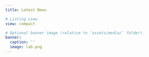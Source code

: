 ```yaml
---
title: Latest News

# Listing view
view: compact

# Optional banner image (relative to `assets/media/` folder).
banner:
  caption: ''
  image: lab.png
---
```

